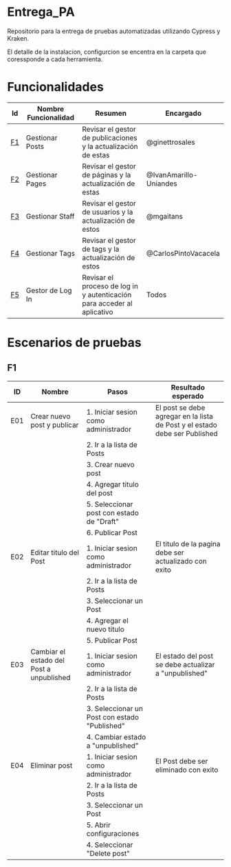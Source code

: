 # Entrega_PA
Repositorio para la entrega de pruebas automatizadas utilizando Cypress y Kraken.

El detalle de la instalacion, configurcion se encentra en la carpeta que coressponde a cada herramienta.

# Funcionalidades
| Id           | Nombre Funcionalidad                                              | Resumen                                                                                                      | Encargado |
| ------------ | --------------------------------------------------- | ------------------------------------------------------------------------------------------------------------ | ------- |
| [F1](F1) | Gestionar Posts | Revisar el gestor de publicaciones y la actualización de estas |@ginettrosales| 
| [F2](F2) | Gestionar Pages | Revisar el gestor de páginas y la actualización de estas |@IvanAmarillo-Uniandes | 
| [F3](F3) | Gestionar Staff | Revisar el gestor de usuarios y la actualización de estos |@mgaitans| 
| [F4](F4) | Gestionar Tags | Revisar el gestor de tags y la actualización de estos |@CarlosPintoVacacela | 
| [F5](F5) | Gestor de Log In | Revisar el proceso de log in y autenticación para acceder al aplicativo | Todos |

# Escenarios de pruebas

## F1

| ID           | Nombre                                              | Pasos                                                                                                      | Resultado esperado |
| ------------ | --------------------------------------------------- | ------------------------------------------------------------------------------------------------------------ | ------- |
| E01 | Crear nuevo post y publicar | 1. Iniciar sesion como administrador  | El post se debe agregar en la lista de Post y el estado debe ser Published |
|     |                             | 2. Ir a la lista de Posts | |
|     |                             | 3. Crear nuevo post  | | 
|     |                             | 4. Agregar titulo del post | | 
|     |                             | 5. Seleccionar post con estado de "Draft" | | 
|     |                             | 6. Publicar Post | | 
| E02 | Editar titulo del Post | 1. Iniciar sesion como administrador | El titulo de la pagina debe ser actualizado con exito|
|     |                             | 2. Ir a la lista de Posts | |
|     |                             | 3. Seleccionar un Post  | | 
|     |                             | 4. Agregar el nuevo titulo| |  
|     |                             | 5. Publicar Post | | 
| E03 | Cambiar el estado del Post a unpublished | 1. Iniciar sesion como administrador | El estado del post se debe actualizar a "unpublished" |
|     |                             | 2. Ir a la lista de Posts | |
|     |                             | 3. Seleccionar un Post con estado "Published" | | 
|     |                             | 4. Cambiar estado a "unpublished" | |  
| E04 | Eliminar post | 1. Iniciar sesion como administrador | El Post debe ser eliminado con exito|
|     |                             | 2. Ir a la lista de Posts | |
|     |                             | 3. Seleccionar un Post  | | 
|     |                             | 5. Abrir configuraciones | | 
|     |                             | 4. Seleccionar "Delete post" | |
